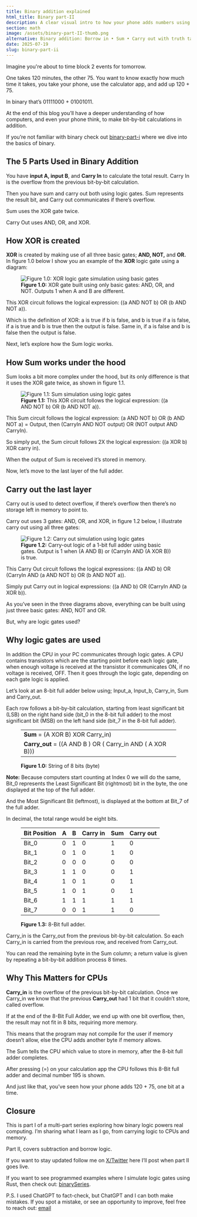 ```yaml
---
title: Binary addition explained
html_title: Binary part-II
description: A clear visual intro to how your phone adds numbers using logic gates, carry bits, and binary — built step-by-step in Rust.
section: math
image: /assets/binary-part-II-thumb.png
alternative: Binary addition: Borrow in • Sum • Carry out with truth tables and images.
date: 2025-07-19
slug: binary-part-ii
---
```


Imagine you're about to time block 2 events for tomorrow.

One takes 120 minutes, the other 75. You want to know exactly how much time it takes, you take your phone, use the calculator app, and add up 120 + 75.

In binary that’s 01111000 + 01001011.

At the end of this blog you’ll have a deeper understanding of how computers, and even your phone think, to make bit-by-bit calculations in addition.

If you’re not familiar with binary check out [binary-part-i](https://www.lukefi.com/content/2025/2025-06/binary-part-i) where we dive into the basics of binary.
<br />

## The 5 Parts Used in Binary Addition

You have **input A, input B**, and **Carry In** to calculate the total result. Carry In is the overflow from the previous bit-by-bit calculation.

Then you have sum and carry out both using logic gates. Sum represents the result bit, and Carry out communicates if there’s overflow.

Sum uses the XOR gate twice.

Carry Out uses AND, OR, and XOR.
<br />

## How XOR is created

**XOR** is created by making use of all three basic gates; **AND, NOT,** and **OR.** In figure 1.0 below I show you an example of the **XOR** logic gate using a diagram:

<figure>
<img
  src="/assets/carry_out_gate.png"
  alt="Figure 1.0: XOR logic gate simulation using basic gates"
  class="default-img-setting"
/>
<figcaption class="fig-caption color-dg f-s-italic">
  <b>Figure 1.0:</b> XOR gate built using only basic gates: AND,
  OR, and NOT. Outputs 1 when A and B are different.
</figcaption>
</figure>

This XOR circuit follows the logical expression: ((a AND NOT b) OR (b AND NOT a)).

Which is the definition of XOR: a is true if b is false, and b is true if a is false, if a is true and b is true then the output is false. Same in, if a is false and b is false then the output is false.

Next, let’s explore how the Sum logic works.
<br />

## How Sum works under the hood

Sum looks a bit more complex under the hood, but its only difference is that it uses the XOR gate twice, as shown in figure 1.1.

<figure>
<img
  src="/assets/logic_gate_2x_XOR=SUM.png"
  alt="Figure 1.1: Sum simulation using logic gates"
  class="default-img-setting"
/>
<figcaption class="fig-caption color-dg f-s-italic">
  <b>Figure 1.1:</b> This XOR circuit follows the logical
  expression: ((a AND NOT b) OR (b AND NOT a)).
</figcaption>
</figure>

This Sum circuit follows the logical expression: (a AND NOT b) OR (b AND NOT a) = Output, then (CarryIn AND NOT output) OR (NOT output AND CarryIn).

So simply put, the Sum circuit follows 2X the logical expression: ((a XOR b) XOR carry in).

When the output of Sum is received it’s stored in memory.

Now, let’s move to the last layer of the full adder.
<br />

## Carry out the last layer

Carry out is used to detect overflow, if there’s overflow then there’s no storage left in memory to point to.

Carry out uses 3 gates: AND, OR, and XOR, in figure 1.2 below, I illustrate carry out using all three gates:

<figure>
<img
  src="/assets/carry_out_gate.png"
  alt="Figure 1.2: Carry out simulation using logic gates"
  class="default-img-setting"
/>
<figcaption class="fig-caption color-dg f-s-italic">
  <b>Figure 1.2:</b> Carry-out logic of a 1-bit full adder using
  basic gates. Output is 1 when (A AND B) or (CarryIn AND (A XOR
  B)) is true.
</figcaption>
</figure>

This Carry Out circuit follows the logical expressions: ((a AND b) OR (CarryIn AND (a AND NOT b) OR (b AND NOT a)).

Simply put Carry out in logical expressions: ((a AND b) OR (CarryIn AND (a XOR b)).

As you’ve seen in the three diagrams above, everything can be built using just three basic gates: AND, NOT and OR.

But, why are logic gates used?
<br />

## Why logic gates are used

In addition the CPU in your PC communicates through logic gates. A CPU contains transistors which are the starting point before each logic gate, when enough voltage is received at the transistor it communicates ON, if no voltage is received, OFF. Then it goes through the logic gate, depending on each gate logic is applied.

Let’s look at an 8-bit full adder below using; Input_a, Input_b, Carry_in, Sum and Carry_out.

Each row follows a bit-by-bit calculation, starting from least significant bit (LSB) on the right hand side (bit_0 in the 8-bit full adder) to the most significant bit (MSB) on the left hand side (bit_7 in the 8-bit full adder).

<figure>
  <table class="table-350px">
    <tr>
        <td><b>Sum</b> = (A XOR B) XOR Carry_in)</td>
    </tr>
    </tr>
        <td><b>Carry_out</b> = ((A AND B ) OR ( Carry_in AND ( A XOR B)))</td>
    </tr>
  </table>
  <figcaption><b>Figure 1.0:</b> String of 8 bits (byte)</figcaption>
</figure>

**Note:**
Because computers start counting at Index 0 we will do the same, Bit_0 represents the Least Significant Bit (rightmost) bit in the byte, the one displayed at the top of the full adder.

And the Most Significant Bit (leftmost), is displayed at the bottom at Bit_7 of the full adder.

In decimal, the total range would be eight bits.

<figure>
  <table>
    <thead>
      <tr>
        <th>Bit Position</th>
        <th>A</th>
        <th>B</th>
        <th>Carry in</th>
        <th>Sum</th>
        <th>Carry out</th>
      </tr>
    </thead>
    <tbody>
      <tr><td>Bit_0</td><td>0</td><td>1</td><td>0</td><td>1</td><td>0</td></tr>
      <tr><td>Bit_1</td><td>0</td><td>1</td><td>0</td><td>1</td><td>0</td></tr>
      <tr><td>Bit_2</td><td>0</td><td>0</td><td>0</td><td>0</td><td>0</td></tr>
      <tr><td>Bit_3</td><td>1</td><td>1</td><td>0</td><td>0</td><td>1</td></tr>
      <tr><td>Bit_4</td><td>1</td><td>0</td><td>1</td><td>0</td><td>1</td></tr>
      <tr><td>Bit_5</td><td>1</td><td>0</td><td>1</td><td>0</td><td>1</td></tr>
      <tr><td>Bit_6</td><td>1</td><td>1</td><td>1</td><td>1</td><td>1</td></tr>
      <tr><td>Bit_7</td><td>0</td><td>0</td><td>1</td><td>1</td><td>0</td></tr>
    </tbody>
  </table>
  <figcaption><b>Figure 1.3:</b> 8-Bit full adder.
  </figcaption>
</figure>

Carry_in is the Carry_out from the previous bit-by-bit calculation. So each Carry_in is carried from the previous row, and received from Carry_out.

You can read the remaining byte in the Sum column; a return value is given by repeating a bit-by-bit addition process 8 times.
<br />

## Why This Matters for CPUs

**Carry_in** is the overflow of the previous bit-by-bit calculation. Once we Carry_in we know that the previous **Carry_out** had 1 bit that it couldn’t store, called overflow.

If at the end of the 8-Bit Full Adder, we end up with one bit overflow, then, the result may not fit in 8 bits, requiring more memory.

This means that the program may not compile for the user if memory doesn’t allow, else the CPU adds another byte if memory allows.

The Sum tells the CPU which value to store in memory, after the 8-bit full adder completes.

After pressing (=) on your calculation app the CPU follows this 8-Bit full adder and decimal number 195 is shown.

And just like that, you’ve seen how your phone adds 120 + 75, one bit at a time.
<br />

## Closure

This is part I of a multi-part series exploring how binary logic powers real computing. I’m sharing what I learn as I go, from carrying logic to CPUs and memory.

Part II, covers subtraction and borrow logic.

If you want to stay updated follow me on [X/Twitter](https://x.com/lmpkessels) here I’ll post when part II goes live.

If you want to see programmed examples where I simulate logic gates using Rust, then check out: [binarySeries](https://github.com/Lmpkessels/binarySeries).

P.S. I used ChatGPT to fact-check, but ChatGPT and I can both make mistakes. If you spot a mistake, or see an opportunity to improve, feel free to reach out: [email](l@lmpkessels.com)
